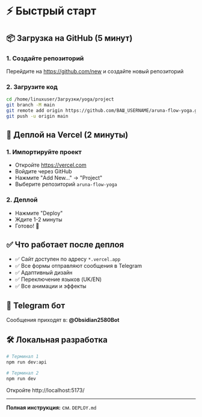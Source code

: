 # ⚡ Быстрый старт

## 📦 Загрузка на GitHub (5 минут)

### 1. Создайте репозиторий
Перейдите на https://github.com/new и создайте новый репозиторий

### 2. Загрузите код
```bash
cd /home/linuxuser/Загрузки/yoga/project
git branch -M main
git remote add origin https://github.com/ВАШ_USERNAME/aruna-flow-yoga.git
git push -u origin main
```

## 🚀 Деплой на Vercel (2 минуты)

### 1. Импортируйте проект
- Откройте https://vercel.com
- Войдите через GitHub
- Нажмите "Add New..." → "Project"
- Выберите репозиторий `aruna-flow-yoga`

### 2. Деплой
- Нажмите "Deploy"
- Ждите 1-2 минуты
- Готово! 🎉

## ✅ Что работает после деплоя

- ✅ Сайт доступен по адресу `*.vercel.app`
- ✅ Все формы отправляют сообщения в Telegram
- ✅ Адаптивный дизайн
- ✅ Переключение языков (UK/EN)
- ✅ Все анимации и эффекты

## 📱 Telegram бот

Сообщения приходят в: **@Obsidian2580Bot**

## 🛠️ Локальная разработка

```bash
# Терминал 1
npm run dev:api

# Терминал 2
npm run dev
```

Откройте http://localhost:5173/

---

**Полная инструкция:** см. `DEPLOY.md`
